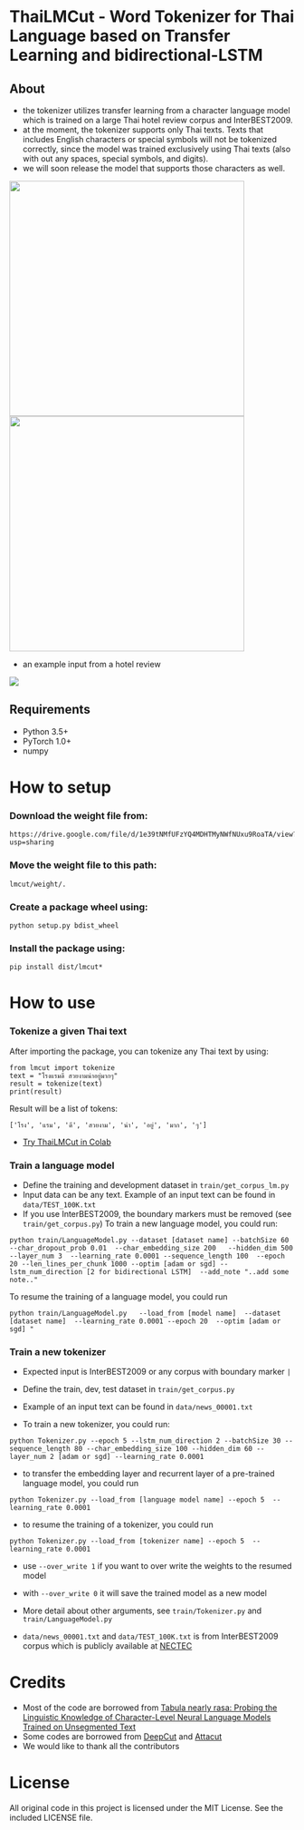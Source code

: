ThaiLMCut - Word Tokenizer for Thai Language based on Transfer Learning and bidirectional-LSTM
=====================================================

## About
- the tokenizer utilizes transfer learning from a character language model which is trained on a large Thai hotel review corpus and InterBEST2009.
- at the moment, the tokenizer supports only Thai texts. Texts that includes English characters or special symbols will not be tokenized correctly, since the model was trained exclusively using Thai texts (also with out any spaces, special symbols, and digits).
- we will soon release the model that supports those characters as well.

<img src="https://github.com/meanna/upload/blob/master/pic_lm.png?raw=true" width="415">      <img src="https://github.com/meanna/upload/blob/master/pic_ws.png?raw=true" width="415">


* an example input from a hotel review
<img src="https://github.com/meanna/upload/blob/master/example_final.jpg?raw=true">

## Requirements

- Python 3.5+
- PyTorch 1.0+
- numpy 

# How to setup

### Download the weight file from:
```
https://drive.google.com/file/d/1e39tNMfUFzYQ4MDHTMyNWfNUxu9RoaTA/view?usp=sharing
```

### Move the weight file to this path:
```
lmcut/weight/.
```

### Create a package wheel using:
```python setup.py bdist_wheel```

### Install the package using:
```
pip install dist/lmcut*
```

# How to use

### Tokenize a given Thai text

After importing the package, you can tokenize any Thai text by using:
```
from lmcut import tokenize
text = "โรงแรมดี สวยงามน่าอยู่มากๆ"
result = tokenize(text)
print(result)
```

Result will be a list of tokens:
```
['โรง', 'แรม', 'ดี', 'สวยงาม', 'น่า', 'อยู่', 'มาก', 'ๆ']
```

* [Try ThaiLMCut in Colab](https://colab.research.google.com/drive/1LpMsxP1xddodZTUPzOXdiiBR6IjMnk0E)

### Train a language model

* Define the training and development dataset in `train/get_corpus_lm.py`
* Input data can be any text. Example of an input text can be found in `data/TEST_100K.txt`
* If you use InterBEST2009, the boundary markers must be removed (see `train/get_corpus.py`)
To train a new language model, you could run:
```
python train/LanguageModel.py --dataset [dataset name] --batchSize 60  --char_dropout_prob 0.01  --char_embedding_size 200   --hidden_dim 500  --layer_num 3  --learning_rate 0.0001 --sequence_length 100  --epoch 20 --len_lines_per_chunk 1000 --optim [adam or sgd] --lstm_num_direction [2 for bidirectional LSTM]  --add_note "..add some note.."
```

To resume the training of a language model, you could run
```
python train/LanguageModel.py   --load_from [model name]  --dataset [dataset name]  --learning_rate 0.0001 --epoch 20  --optim [adam or sgd] "
```

### Train a new tokenizer
* Expected input is InterBEST2009 or any corpus with boundary marker `|`
* Define the train, dev, test dataset in `train/get_corpus.py`
* Example of an input text can be found in `data/news_00001.txt`

* To train a new tokenizer, you could run:

```
python Tokenizer.py --epoch 5 --lstm_num_direction 2 --batchSize 30 --sequence_length 80 --char_embedding_size 100 --hidden_dim 60 --layer_num 2 [adam or sgd] --learning_rate 0.0001
```

* to transfer the embedding layer and recurrent layer of a pre-trained language model, you could run

```
python Tokenizer.py --load_from [language model name] --epoch 5  --learning_rate 0.0001
```
* to resume the training of a tokenizer, you could run
```
python Tokenizer.py --load_from [tokenizer name] --epoch 5  --learning_rate 0.0001 
```

* use `--over_write 1` if you want to over write the weights to the resumed model
* with `--over_write 0` it will save the trained model as a new model

* More detail about other arguments, see `train/Tokenizer.py` and `train/LanguageModel.py`

* `data/news_00001.txt` and `data/TEST_100K.txt` is from InterBEST2009 corpus which is publicly available at [NECTEC](https://www.nectec.or.th/corpus/index.php?league=pm)

# Credits
* Most of the code are borrowed from [Tabula nearly rasa: Probing the Linguistic Knowledge of Character-Level Neural Language Models Trained on Unsegmented Text](https://github.com/m-hahn/tabula-rasa-rnns)
* Some codes are borrowed from [DeepCut](https://github.com/rkcosmos/deepcut) and [Attacut](https://github.com/PyThaiNLP/attacut/) 
* We would like to thank all the contributors

# License

All original code in this project is licensed under the MIT License. See the included LICENSE file.
